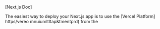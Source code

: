 
[Next.js Doc] 
  
The easiest way to deploy your Next.js app is to use the [Vercel Platform] https/vereo mnuiumltltap&tmentprd) from the
